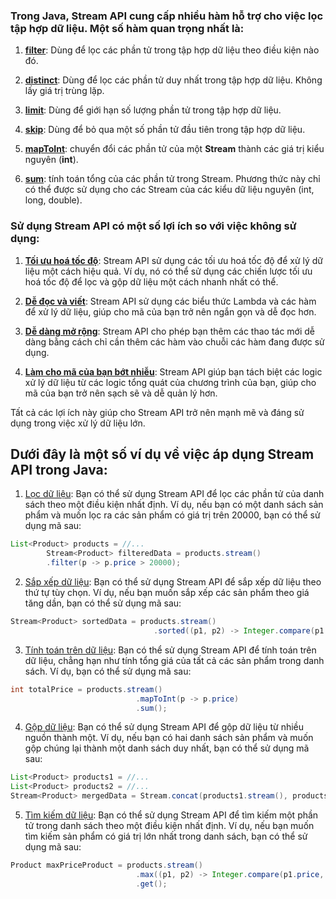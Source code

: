 
### Trong Java, Stream API cung cấp nhiều hàm hỗ trợ cho việc lọc tập hợp dữ liệu. Một số hàm quan trọng nhất là:

1. [**filter**]():      Dùng để lọc các phần tử trong tập hợp dữ liệu theo điều kiện nào đó.

2. [**distinct**](): Dùng để lọc các phần tử duy nhất trong tập hợp dữ liệu. Không lấy giá trị trùng lặp.

3. [**limit**](): Dùng để giới hạn số lượng phần tử trong tập hợp dữ liệu.

4. [**skip**](): Dùng để bỏ qua một số phần tử đầu tiên trong tập hợp dữ liệu.

5. [**mapToInt**](): chuyển đổi các phần tử của một **Stream** thành các giá trị kiểu nguyên (**int**).

6. [**sum**](): tính toán tổng của các phần tử trong Stream. Phương thức này chỉ có thể được sử dụng cho các Stream của các kiểu dữ liệu nguyên (int, long, double).



### Sử dụng Stream API có một số lợi ích so với việc không sử dụng:

1. [**Tối ưu hoá tốc độ**](): Stream API sử dụng các tối ưu hoá tốc độ để xử lý dữ liệu một cách hiệu quả. Ví dụ, nó có thể sử dụng các chiến lược tối ưu hoá tốc độ để lọc và gộp dữ liệu một cách nhanh nhất có thể.


2. [**Dễ đọc và viết**](): Stream API sử dụng các biểu thức Lambda và các hàm để xử lý dữ liệu, giúp cho mã của bạn trở nên ngắn gọn và dễ đọc hơn.


3. [**Dễ dàng mở rộng**](): Stream API cho phép bạn thêm các thao tác mới dễ dàng bằng cách chỉ cần thêm các hàm vào chuỗi các hàm đang được sử dụng.


4. [**Làm cho mã của bạn bớt nhiễu**](): Stream API giúp bạn tách biệt các logic xử lý dữ liệu từ các logic tổng quát của chương trình của bạn, giúp cho mã của bạn trở nên sạch sẽ và dễ quản lý hơn.


Tất cả các lợi ích này giúp cho Stream API trở nên mạnh mẽ và đáng sử dụng trong việc xử lý dữ liệu lớn.

## Dưới đây là một số ví dụ về việc áp dụng Stream API trong Java:

1. [Lọc dữ liệu](): Bạn có thể sử dụng Stream API để lọc các phần tử của danh sách theo một điều kiện nhất định. Ví dụ, nếu bạn có một danh sách sản phẩm và muốn lọc ra các sản phẩm có giá trị trên 20000, bạn có thể sử dụng mã sau:

```java
List<Product> products = //...
        Stream<Product> filteredData = products.stream()
        .filter(p -> p.price > 20000); 
```

2. [Sắp xếp dữ liệu](): Bạn có thể sử dụng Stream API để sắp xếp dữ liệu theo thứ tự tùy chọn. Ví dụ, nếu bạn muốn sắp xếp các sản phẩm theo giá tăng dần, bạn có thể sử dụng mã sau:

```java
Stream<Product> sortedData = products.stream()
                                .sorted((p1, p2) -> Integer.compare(p1.price, p2.price));
```


3. [Tính toán trên dữ liệu](): Bạn có thể sử dụng Stream API để tính toán trên dữ liệu, chẳng hạn như tính tổng giá của tất cả các sản phẩm trong danh sách. Ví dụ, bạn có thể sử dụng mã sau:

```java
int totalPrice = products.stream()
                            .mapToInt(p -> p.price)
                            .sum();
```

4. [Gộp dữ liệu](): Bạn có thể sử dụng Stream API để gộp dữ liệu từ nhiều nguồn thành một. Ví dụ, nếu bạn có hai danh sách sản phẩm và muốn gộp chúng lại thành một danh sách duy nhất, bạn có thể sử dụng mã sau:

```java
List<Product> products1 = //...
List<Product> products2 = //...
Stream<Product> mergedData = Stream.concat(products1.stream(), products2.stream());
```

5. [Tìm kiếm dữ liệu](): Bạn có thể sử dụng Stream API để tìm kiếm một phần tử trong danh sách theo một điều kiện nhất định. Ví dụ, nếu bạn muốn tìm kiếm sản phẩm có giá trị lớn nhất trong danh sách, bạn có thể sử dụng mã sau:

```java
Product maxPriceProduct = products.stream()
                            .max((p1, p2) -> Integer.compare(p1.price, p2.price))
                            .get();
```
